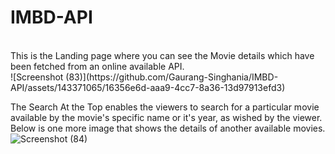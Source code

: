 # IMBD-API
<br>
This is the Landing page where you can see the Movie details which have been fetched from an online available API.
<br>
![Screenshot (83)](https://github.com/Gaurang-Singhania/IMBD-API/assets/143371065/16356e6d-aaa9-4cc7-8a36-13d97913efd3)

The Search At the Top enables the viewers to search for a particular movie available by the movie's specific name or it's year, as wished by the viewer.
<br>
Below is one more image that shows the details of another available movies.
<br>
![Screenshot (84)](https://github.com/Gaurang-Singhania/IMBD-API/assets/143371065/8c287ab5-64f1-427a-91f0-4b492239d579)


